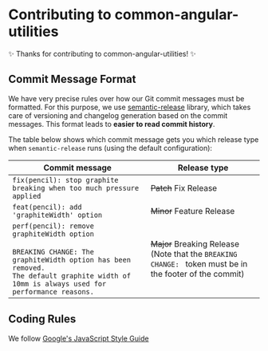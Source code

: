 # Contributing to common-angular-utilities
✨ Thanks for contributing to common-angular-utilities! ✨

## Commit Message Format
We have very precise rules over how our Git commit messages must be formatted. 
For this purpose, we use [semantic-release](https://github.com/semantic-release/semantic-release) library, which takes care of versioning and changelog generation based on the commit messages.
This format leads to **easier to read commit history**.

The table below shows which commit message gets you which release type when `semantic-release` runs (using the default configuration):

| Commit message                                                                                                                                                                                   | Release type                                                                                                    |
| ------------------------------------------------------------------------------------------------------------------------------------------------------------------------------------------------ | --------------------------------------------------------------------------------------------------------------- |
| `fix(pencil): stop graphite breaking when too much pressure applied`                                                                                                                             | ~~Patch~~ Fix Release                                                                                           |
| `feat(pencil): add 'graphiteWidth' option`                                                                                                                                                       | ~~Minor~~ Feature Release                                                                                       |
| `perf(pencil): remove graphiteWidth option`<br><br>`BREAKING CHANGE: The graphiteWidth option has been removed.`<br>`The default graphite width of 10mm is always used for performance reasons.` | ~~Major~~ Breaking Release <br /> (Note that the `BREAKING CHANGE: ` token must be in the footer of the commit) |

## Coding Rules

We follow [Google's JavaScript Style Guide](https://google.github.io/styleguide/tsguide.html)
